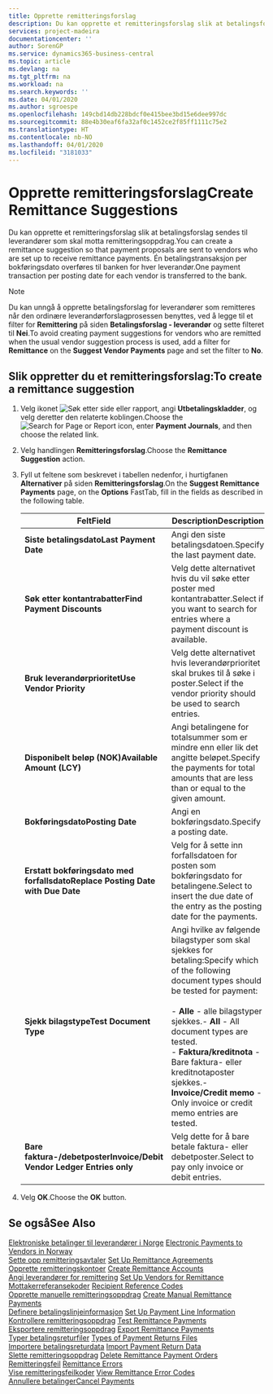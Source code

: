 ```yaml
---
title: Opprette remitteringsforslag
description: Du kan opprette et remitteringsforslag slik at betalingsforslag sendes til leverandører som skal motta remitteringsoppdrag.
services: project-madeira
documentationcenter: ''
author: SorenGP
ms.service: dynamics365-business-central
ms.topic: article
ms.devlang: na
ms.tgt_pltfrm: na
ms.workload: na
ms.search.keywords: ''
ms.date: 04/01/2020
ms.author: sgroespe
ms.openlocfilehash: 149cbd14db228bdcf0e415bee3bd15e6dee997dc
ms.sourcegitcommit: 88e4b30eaf6fa32af0c1452ce2f85ff1111c75e2
ms.translationtype: HT
ms.contentlocale: nb-NO
ms.lasthandoff: 04/01/2020
ms.locfileid: "3181033"
---
```

# <a name="create-remittance-suggestions"></a><span data-ttu-id="95de6-103">Opprette remitteringsforslag</span><span class="sxs-lookup"><span data-stu-id="95de6-103">Create Remittance Suggestions</span></span>
<span data-ttu-id="95de6-104">Du kan opprette et remitteringsforslag slik at betalingsforslag sendes til leverandører som skal motta remitteringsoppdrag.</span><span class="sxs-lookup"><span data-stu-id="95de6-104">You can create a remittance suggestion so that payment proposals are sent to vendors who are set up to receive remittance payments.</span></span> <span data-ttu-id="95de6-105">Én betalingstransaksjon per bokføringsdato overføres til banken for hver leverandør.</span><span class="sxs-lookup"><span data-stu-id="95de6-105">One payment transaction per posting date for each vendor is transferred to the bank.</span></span>  

> [!NOTE]  
>  <span data-ttu-id="95de6-106">Du kan unngå å opprette betalingsforslag for leverandører som remitteres når den ordinære leverandørforslagprosessen benyttes, ved å legge til et filter for **Remittering** på siden **Betalingsforslag - leverandør** og sette filteret til **Nei**.</span><span class="sxs-lookup"><span data-stu-id="95de6-106">To avoid creating payment suggestions for vendors who are remitted when the usual vendor suggestion process is used, add a filter for **Remittance** on the **Suggest Vendor Payments** page and set the filter to **No**.</span></span>  

## <a name="to-create-a-remittance-suggestion"></a><span data-ttu-id="95de6-107">Slik oppretter du et remitteringsforslag:</span><span class="sxs-lookup"><span data-stu-id="95de6-107">To create a remittance suggestion</span></span>  

1.  <span data-ttu-id="95de6-108">Velg ikonet ![Søk etter side eller rapport](../../media/ui-search/search_small.png "Ikonet Søk etter side eller rapport"), angi **Utbetalingskladder**, og velg deretter den relaterte koblingen.</span><span class="sxs-lookup"><span data-stu-id="95de6-108">Choose the ![Search for Page or Report](../../media/ui-search/search_small.png "Search for Page or Report icon") icon, enter **Payment Journals**, and then choose the related link.</span></span>  
2.  <span data-ttu-id="95de6-109">Velg handlingen **Remitteringsforslag**.</span><span class="sxs-lookup"><span data-stu-id="95de6-109">Choose the **Remittance Suggestion** action.</span></span>  
3.  <span data-ttu-id="95de6-110">Fyll ut feltene som beskrevet i tabellen nedenfor, i hurtigfanen **Alternativer** på siden **Remitteringsforslag**.</span><span class="sxs-lookup"><span data-stu-id="95de6-110">On the **Suggest Remittance Payments** page, on the **Options** FastTab, fill in the fields as described in the following table.</span></span>  

    |<span data-ttu-id="95de6-111">Felt</span><span class="sxs-lookup"><span data-stu-id="95de6-111">Field</span></span>|<span data-ttu-id="95de6-112">Description</span><span class="sxs-lookup"><span data-stu-id="95de6-112">Description</span></span>|  
    |---------------------------------|---------------------------------------|  
    |<span data-ttu-id="95de6-113">**Siste betalingsdato**</span><span class="sxs-lookup"><span data-stu-id="95de6-113">**Last Payment Date**</span></span>|<span data-ttu-id="95de6-114">Angi den siste betalingsdatoen.</span><span class="sxs-lookup"><span data-stu-id="95de6-114">Specify the last payment date.</span></span>|  
    |<span data-ttu-id="95de6-115">**Søk etter kontantrabatter**</span><span class="sxs-lookup"><span data-stu-id="95de6-115">**Find Payment Discounts**</span></span>|<span data-ttu-id="95de6-116">Velg dette alternativet hvis du vil søke etter poster med kontantrabatter.</span><span class="sxs-lookup"><span data-stu-id="95de6-116">Select if you want to search for entries where a payment discount is available.</span></span>|  
    |<span data-ttu-id="95de6-117">**Bruk leverandørprioritet**</span><span class="sxs-lookup"><span data-stu-id="95de6-117">**Use Vendor Priority**</span></span>|<span data-ttu-id="95de6-118">Velg dette alternativet hvis leverandørprioritet skal brukes til å søke i poster.</span><span class="sxs-lookup"><span data-stu-id="95de6-118">Select if the vendor priority should be used to search entries.</span></span>|  
    |<span data-ttu-id="95de6-119">**Disponibelt beløp (NOK)**</span><span class="sxs-lookup"><span data-stu-id="95de6-119">**Available Amount (LCY)**</span></span>|<span data-ttu-id="95de6-120">Angi betalingene for totalsummer som er mindre enn eller lik det angitte beløpet.</span><span class="sxs-lookup"><span data-stu-id="95de6-120">Specify the payments for total amounts that are less than or equal to the given amount.</span></span>|  
    |<span data-ttu-id="95de6-121">**Bokføringsdato**</span><span class="sxs-lookup"><span data-stu-id="95de6-121">**Posting Date**</span></span>|<span data-ttu-id="95de6-122">Angi en bokføringsdato.</span><span class="sxs-lookup"><span data-stu-id="95de6-122">Specify a posting date.</span></span>|  
    |<span data-ttu-id="95de6-123">**Erstatt bokføringsdato med forfallsdato**</span><span class="sxs-lookup"><span data-stu-id="95de6-123">**Replace Posting Date with Due Date**</span></span>|<span data-ttu-id="95de6-124">Velg for å sette inn forfallsdatoen for posten som bokføringsdato for betalingene.</span><span class="sxs-lookup"><span data-stu-id="95de6-124">Select to insert the due date of the entry as the posting date for the payments.</span></span>|  
    |<span data-ttu-id="95de6-125">**Sjekk bilagstype**</span><span class="sxs-lookup"><span data-stu-id="95de6-125">**Test Document Type**</span></span>|<span data-ttu-id="95de6-126">Angi hvilke av følgende bilagstyper som skal sjekkes for betaling:</span><span class="sxs-lookup"><span data-stu-id="95de6-126">Specify which of the following document types should be tested for payment:</span></span><br /><br /> <span data-ttu-id="95de6-127">-   **Alle** - alle bilagstyper sjekkes.</span><span class="sxs-lookup"><span data-stu-id="95de6-127">-   **All** - All document types are tested.</span></span><br /><span data-ttu-id="95de6-128">-   **Faktura/kreditnota** - Bare faktura- eller kreditnotaposter sjekkes.</span><span class="sxs-lookup"><span data-stu-id="95de6-128">-   **Invoice/Credit memo** - Only invoice or credit memo entries are tested.</span></span>|  
    |<span data-ttu-id="95de6-129">**Bare faktura-/debetposter**</span><span class="sxs-lookup"><span data-stu-id="95de6-129">**Invoice/Debit Vendor Ledger Entries only**</span></span>|<span data-ttu-id="95de6-130">Velg dette for å bare betale faktura- eller debetposter.</span><span class="sxs-lookup"><span data-stu-id="95de6-130">Select to pay only invoice or debit entries.</span></span>|  

4.  <span data-ttu-id="95de6-131">Velg **OK**.</span><span class="sxs-lookup"><span data-stu-id="95de6-131">Choose the **OK** button.</span></span>  

## <a name="see-also"></a><span data-ttu-id="95de6-132">Se også</span><span class="sxs-lookup"><span data-stu-id="95de6-132">See Also</span></span>  
 <span data-ttu-id="95de6-133">[Elektroniske betalinger til leverandører i Norge](electronic-payments-to-vendors-in-norway.md) </span><span class="sxs-lookup"><span data-stu-id="95de6-133">[Electronic Payments to Vendors in Norway](electronic-payments-to-vendors-in-norway.md) </span></span>  
 <span data-ttu-id="95de6-134">[Sette opp remitteringsavtaler](how-to-set-up-remittance-agreements.md) </span><span class="sxs-lookup"><span data-stu-id="95de6-134">[Set Up Remittance Agreements](how-to-set-up-remittance-agreements.md) </span></span>  
 <span data-ttu-id="95de6-135">[Opprette remitteringskontoer](how-to-create-remittance-accounts.md) </span><span class="sxs-lookup"><span data-stu-id="95de6-135">[Create Remittance Accounts](how-to-create-remittance-accounts.md) </span></span>  
 <span data-ttu-id="95de6-136">[Angi leverandører for remittering](how-to-set-up-vendors-for-remittance.md) </span><span class="sxs-lookup"><span data-stu-id="95de6-136">[Set Up Vendors for Remittance](how-to-set-up-vendors-for-remittance.md) </span></span>  
 <span data-ttu-id="95de6-137">[Mottakerreferansekoder](recipient-reference-codes.md) </span><span class="sxs-lookup"><span data-stu-id="95de6-137">[Recipient Reference Codes](recipient-reference-codes.md) </span></span>  
 <span data-ttu-id="95de6-138">[Opprette manuelle remitteringsoppdrag](how-to-create-manual-remittance-payments.md) </span><span class="sxs-lookup"><span data-stu-id="95de6-138">[Create Manual Remittance Payments](how-to-create-manual-remittance-payments.md) </span></span>  
 <span data-ttu-id="95de6-139">[Definere betalingslinjeinformasjon](how-to-set-up-payment-line-information.md) </span><span class="sxs-lookup"><span data-stu-id="95de6-139">[Set Up Payment Line Information](how-to-set-up-payment-line-information.md) </span></span>  
 <span data-ttu-id="95de6-140">[Kontrollere remitteringsoppdrag](how-to-test-remittance-payments.md) </span><span class="sxs-lookup"><span data-stu-id="95de6-140">[Test Remittance Payments](how-to-test-remittance-payments.md) </span></span>  
 <span data-ttu-id="95de6-141">[Eksportere remitteringsoppdrag](how-to-export-remittance-payments.md) </span><span class="sxs-lookup"><span data-stu-id="95de6-141">[Export Remittance Payments](how-to-export-remittance-payments.md) </span></span>  
 <span data-ttu-id="95de6-142">[Typer betalingsreturfiler](types-of-payment-returns-files.md) </span><span class="sxs-lookup"><span data-stu-id="95de6-142">[Types of Payment Returns Files](types-of-payment-returns-files.md) </span></span>  
 <span data-ttu-id="95de6-143">[Importere betalingsreturdata](how-to-import-payment-return-data.md) </span><span class="sxs-lookup"><span data-stu-id="95de6-143">[Import Payment Return Data](how-to-import-payment-return-data.md) </span></span>  
 <span data-ttu-id="95de6-144">[Slette remitteringsoppdrag](how-to-delete-remittance-payment-orders.md) </span><span class="sxs-lookup"><span data-stu-id="95de6-144">[Delete Remittance Payment Orders](how-to-delete-remittance-payment-orders.md) </span></span>  
 <span data-ttu-id="95de6-145">[Remitteringsfeil](remittance-errors.md) </span><span class="sxs-lookup"><span data-stu-id="95de6-145">[Remittance Errors](remittance-errors.md) </span></span>  
 <span data-ttu-id="95de6-146">[Vise remitteringsfeilkoder](how-to-view-remittance-error-codes.md) </span><span class="sxs-lookup"><span data-stu-id="95de6-146">[View Remittance Error Codes](how-to-view-remittance-error-codes.md) </span></span>  
 [<span data-ttu-id="95de6-147">Annullere betalinger</span><span class="sxs-lookup"><span data-stu-id="95de6-147">Cancel Payments</span></span>](how-to-cancel-payments.md)
